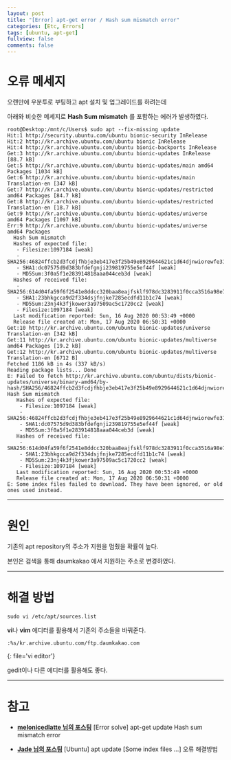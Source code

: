 ```yaml
---
layout: post
title: "[Error] apt-get error / Hash sum mismatch error"
categories: [Etc, Errors]
tags: [ubuntu, apt-get]
fullview: false
comments: false
---
```



# 오류 메세지

오랜만에 우분투로 부팅하고 apt 설치 및 업그레이드를 하려는데

아래와 비슷한 메세지로 **Hash Sum mismatch** 를 포함하는 에러가 발생하였다.

```console
root@Desktop:/mnt/c/Users$ sudo apt --fix-missing update
Hit:1 http://security.ubuntu.com/ubuntu bionic-security InRelease
Hit:2 http://kr.archive.ubuntu.com/ubuntu bionic InRelease
Hit:4 http://kr.archive.ubuntu.com/ubuntu bionic-backports InRelease
Get:3 http://kr.archive.ubuntu.com/ubuntu bionic-updates InRelease [88.7 kB]
Get:5 http://kr.archive.ubuntu.com/ubuntu bionic-updates/main amd64 Packages [1034 kB]
Get:6 http://kr.archive.ubuntu.com/ubuntu bionic-updates/main Translation-en [347 kB]
Get:7 http://kr.archive.ubuntu.com/ubuntu bionic-updates/restricted amd64 Packages [84.7 kB]
Get:8 http://kr.archive.ubuntu.com/ubuntu bionic-updates/restricted Translation-en [18.7 kB]
Get:9 http://kr.archive.ubuntu.com/ubuntu bionic-updates/universe amd64 Packages [1097 kB]
Err:9 http://kr.archive.ubuntu.com/ubuntu bionic-updates/universe amd64 Packages
  Hash Sum mismatch
  Hashes of expected file:
   - Filesize:1097184 [weak]
   - SHA256:46824ffcb2d3fcdjfhbje3eb417e3f25b49e8929644621c1d64djnwiorewfe31bc
   - SHA1:dc07575d9d383bfdefgnji239819755e5ef44f [weak]
   - MD5Sum:3f0a5f1e283914818aaa044ceb3d [weak]
  Hashes of received file:
   - SHA256:614d04fa59f6f2541e8ddcc320baa8eajfsklf978dc3283911f0cca3516a98e7
   - SHA1:23bhkgcca9d2f334dsjfnjke7285ecdfd11b1c74 [weak]
   - MD5Sum:23nj4k3fjkower3a97509ac5c1720cc2 [weak]
   - Filesize:1097184 [weak]
  Last modification reported: Sun, 16 Aug 2020 00:53:49 +0000
  Release file created at: Mon, 17 Aug 2020 06:50:31 +0000
Get:10 http://kr.archive.ubuntu.com/ubuntu bionic-updates/universe Translation-en [342 kB]
Get:11 http://kr.archive.ubuntu.com/ubuntu bionic-updates/multiverse amd64 Packages [19.2 kB]
Get:12 http://kr.archive.ubuntu.com/ubuntu bionic-updates/multiverse Translation-en [6712 B]
Fetched 1186 kB in 4s (337 kB/s)
Reading package lists... Done
E: Failed to fetch http://kr.archive.ubuntu.com/ubuntu/dists/bionic-updates/universe/binary-amd64/by-hash/SHA256/46824ffcb2d3fcdjfhbje3eb417e3f25b49e8929644621c1d64djnwiorewfe31bc  Hash Sum mismatch
   Hashes of expected file:
    - Filesize:1097184 [weak]
    - SHA256:46824ffcb2d3fcdjfhbje3eb417e3f25b49e8929644621c1d64djnwiorewfe31bc
    - SHA1:dc07575d9d383bfdefgnji239819755e5ef44f [weak]
    - MD5Sum:3f0a5f1e283914818aaa044ceb3d [weak]
   Hashes of received file:
    - SHA256:614d04fa59f6f2541e8ddcc320baa8eajfsklf978dc3283911f0cca3516a98e7
    - SHA1:23bhkgcca9d2f334dsjfnjke7285ecdfd11b1c74 [weak]
    - MD5Sum:23nj4k3fjkower3a97509ac5c1720cc2 [weak]
    - Filesize:1097184 [weak]
   Last modification reported: Sun, 16 Aug 2020 00:53:49 +0000
   Release file created at: Mon, 17 Aug 2020 06:50:31 +0000
E: Some index files failed to download. They have been ignored, or old ones used instead.
```

---

# 원인

기존의 apt repository의 주소가 지원을 멈췄을 확률이 높다.

본인은 검색을 통해 daumkakao 에서 지원하는 주소로 변경하였다.

---

# 해결 방법

```console
sudo vi /etc/apt/sources.list
```

**vi**나 **vim** 에디터를 활용해서 기존의 주소들을 바꿔준다.

```shell
:%s/kr.archive.ubuntu.com/ftp.daumkakao.com
```
{: file='vi editor'}

gedit이나 다른 에디터를 활용해도 좋다.

---

# 참고

- **[melonicedlatte 님의 포스팅](https://melonicedlatte.com/2020/08/17/190200.html "[Error solve] apt-get update Hash sum mismatch error")**
[Error solve] apt-get update Hash sum mismatch error

- **[Jade 님의 포스팅](https://blog.ysoft.kr/22 "[Ubuntu] apt update [Some index files ...] 오류 해결방법")**
[Ubuntu] apt update [Some index files ...] 오류 해결방법